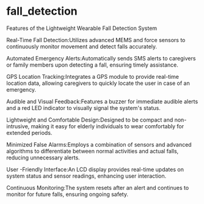 # fall_detection
Features of the Lightweight Wearable Fall Detection System

Real-Time Fall Detection:Utilizes advanced MEMS and force sensors to continuously monitor movement and detect falls accurately.

Automated Emergency Alerts:Automatically sends SMS alerts to caregivers or family members upon detecting a fall, ensuring timely assistance.

GPS Location Tracking:Integrates a GPS module to provide real-time location data, allowing caregivers to quickly locate the user in case of an emergency.

Audible and Visual Feedback:Features a buzzer for immediate audible alerts and a red LED indicator to visually signal the system's status.

Lightweight and Comfortable Design:Designed to be compact and non-intrusive, making it easy for elderly individuals to wear comfortably for extended periods.

Minimized False Alarms:Employs a combination of sensors and advanced algorithms to differentiate between normal activities and actual falls, reducing unnecessary
alerts.

User -Friendly Interface:An LCD display provides real-time updates on system status and sensor readings, enhancing user interaction.

Continuous Monitoring:The system resets after an alert and continues to monitor for future falls, ensuring ongoing safety.
